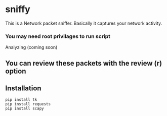# sniffy
This is a Network packet sniffer. Basically it captures your network activity. 

### You may need root privilages to run script

Analyzing (coming soon)
## You can review these packets with the review **(r)** option

## Installation
```
pip install tk
pip install requests
pip install scapy
```
